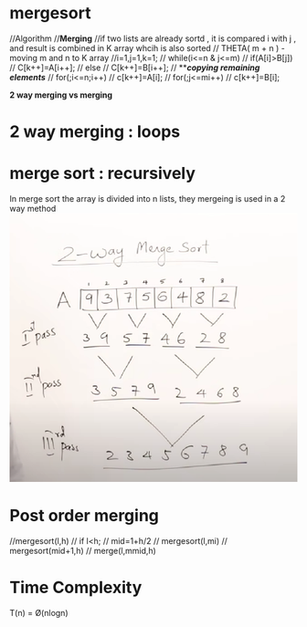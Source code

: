 # mergesort

//Algorithm
//**Merging**
//if two lists are already sortd , it is compared i with j , and result is combined in K array whcih is also sorted
// THETA( m + n ) - moving m and n to K array
//i=1,j=1,k=1;
// while(i<=n & j<=m)
// if(A[i]>B[j])
//     C[k++]=A[i++];
// else
//     C[k++]=B[i++];
// *******copying remaining elements*****
// for(;i<=n;i++)
// c[k++]=A[i];
// for(;j<=mi++)
// c[k++]=B[i];

**2 way merging vs merging**
# 2 way merging : loops
# merge sort : recursively

In merge sort the array is divided into n lists, they mergeing is used in a 2 way method
![Merge Sort](image-3.png)

# Post order merging
//mergesort(l,h)
// if l<h;
// mid=1+h/2
// mergesort(l,mi)
// mergesort(mid+1,h)
// merge(l,mmid,h)


# Time Complexity

T(n) = Ø(nlogn)

